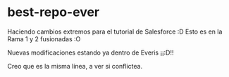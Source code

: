 # best-repo-ever
Haciendo cambios extremos para el tutorial de Salesforce :D
Esto es en la Rama 1 y 2 fusionadas :O

Nuevas modificaciones estando ya dentro de Everis ¡¡:D!!

Creo que es la misma línea, a ver si conflictea.